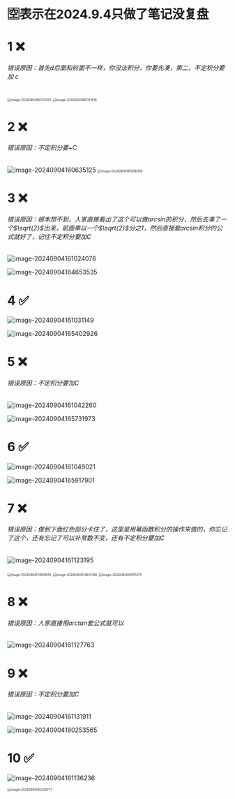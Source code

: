 # 🈳️表示在2024.9.4只做了笔记没复盘

# 1 ❌

###### 错误原因：首先d后面和前面不一样，你没法积分，你要先凑，第二，不定积分要 加 c

<img src="/Users/yuebinghui/Documents/program/github/note/images/image-20240904160217457.png" alt="image-20240904160217457" style="zoom:50%;" />

<img src="/Users/yuebinghui/Documents/program/github/note/images/image-20240904160317618.png" alt="image-20240904160317618" style="zoom:50%;" />

# 2 ❌

###### 错误原因：不定积分要+C

<img src="/Users/yuebinghui/Documents/program/github/note/images/image-20240904160635125.png" alt="image-20240904160635125"  />

<img src="/Users/yuebinghui/Documents/program/github/note/images/image-20240904161006059.png" alt="image-20240904161006059" style="zoom:50%;" />

# 3 ❌

###### 错误原因：根本想不到，人家直接看出了这个可以做arcsin的积分，然后去凑了一个$\sqrt{2}$出来，前面乘以一个$\sqrt{2}$分之1，然后直接套arcsin积分的公式就好了，记住不定积分要加C

<img src="/Users/yuebinghui/Documents/program/github/note/images/image-20240904161024078.png" alt="image-20240904161024078"  />

![image-20240904164653535](/Users/yuebinghui/Documents/program/github/note/images/image-20240904164653535.png)

# 4 ✅

![image-20240904161031149](/Users/yuebinghui/Documents/program/github/note/images/image-20240904161031149.png)

![image-20240904165402926](/Users/yuebinghui/Documents/program/github/note/images/image-20240904165402926.png)

# 5 ❌

###### 错误原因：不定积分要加C

![image-20240904161042260](/Users/yuebinghui/Documents/program/github/note/images/image-20240904161042260.png)

![image-20240904165731973](/Users/yuebinghui/Documents/program/github/note/images/image-20240904165731973.png)

# 6 ✅

![image-20240904161049021](/Users/yuebinghui/Documents/program/github/note/images/image-20240904161049021.png)

![image-20240904165917901](/Users/yuebinghui/Documents/program/github/note/images/image-20240904165917901.png)

# 7 ❌

###### 错误原因：做到下面红色部分卡住了，这里是用幂函数积分的操作来做的，你忘记了这个，还有忘记了可以补常数不变，还有不定积分要加C

![image-20240904161123195](/Users/yuebinghui/Documents/program/github/note/images/image-20240904161123195.png)

<img src="/Users/yuebinghui/Documents/program/github/note/images/image-20240904174819555.png" alt="image-20240904174819555" style="zoom:50%;" />

<img src="/Users/yuebinghui/Documents/program/github/note/images/image-20240904174613788.png" alt="image-20240904174613788" style="zoom:50%;" />

<img src="/Users/yuebinghui/Documents/program/github/note/images/image-20240904181151375.png" alt="image-20240904181151375" style="zoom:50%;" />

# 8 ❌

###### 错误原因：人家直接用arctan套公式就可以

![image-20240904161127763](/Users/yuebinghui/Documents/program/github/note/images/image-20240904161127763.png)

# 9 ❌

###### 错误原因：不定积分要加C

![image-20240904161131911](/Users/yuebinghui/Documents/program/github/note/images/image-20240904161131911.png)

![image-20240904180253565](/Users/yuebinghui/Documents/program/github/note/images/image-20240904180253565.png)

# 10 ✅

![image-20240904161136236](/Users/yuebinghui/Documents/program/github/note/images/image-20240904161136236.png)

<img src="/Users/yuebinghui/Documents/program/github/note/images/image-20240904180428777.png" alt="image-20240904180428777" style="zoom:50%;" />